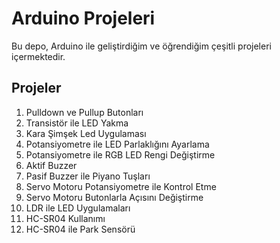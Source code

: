 <h1>Arduino Projeleri</h1>

<p>Bu depo, Arduino ile geliştirdiğim ve öğrendiğim çeşitli projeleri içermektedir.</p>

<h2>Projeler</h2>
<ol>
  <li>Pulldown ve Pullup Butonları</li>
  <li>Transistör ile LED Yakma</li>
  <li>Kara Şimşek Led Uygulaması</li>
  <li>Potansiyometre ile LED Parlaklığını Ayarlama</li>
  <li>Potansiyometre ile RGB LED Rengi Değiştirme</li>
  <li>Aktif Buzzer</li>
  <li>Pasif Buzzer ile Piyano Tuşları</li>
  <li>Servo Motoru Potansiyometre ile Kontrol Etme</li>
  <li>Servo Motoru Butonlarla Açısını Değiştirme</li>
  <li>LDR ile LED Uygulamaları</li>
  <li>HC-SR04 Kullanımı</li>
  <li>HC-SR04 ile Park Sensörü</li>
</ol>
